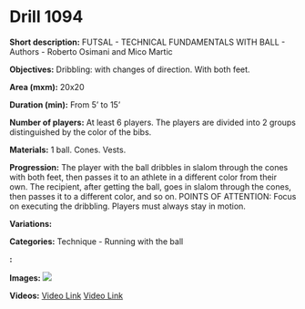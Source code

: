 # Drill 1094

**Short description:**
FUTSAL - TECHNICAL FUNDAMENTALS WITH BALL - Authors - Roberto Osimani and Mico Martic

**Objectives:**
Dribbling: with changes of direction. With both feet.

**Area (mxm):**
20x20

**Duration (min):**
From 5’ to 15’

**Number of players:**
At least 6 players. The players are divided into 2 groups distinguished by the color of the bibs.

**Materials:**
1 ball. Cones. Vests.

**Progression:**
The player with the ball dribbles in slalom through the cones with both feet, then passes it to an athlete in a different color from their own. The recipient, after getting the ball, goes in slalom through the cones, then passes it to a different color, and so on. POINTS OF ATTENTION: Focus on executing the dribbling. Players must always stay in motion.

**Variations:**


**Categories:**
Technique - Running with the ball

**:**


**Images:**
![](https://www.coachingfutsal.com/\images\7e5fd46c2115cffc5310e9f92a50a00df6060f9faed39a6e63e35078748027f95b806bb01d7be3b4960c0add0cdf48f3cf6b330555a844d451af67010ed5a72452c1e4c3ed674.jpg)

**Videos:**
[Video Link](https://www.youtube.com/embed/fjcrAgIt2g4)
[Video Link](https://www.youtube.com/embed/rRC5hHDf1ws)

